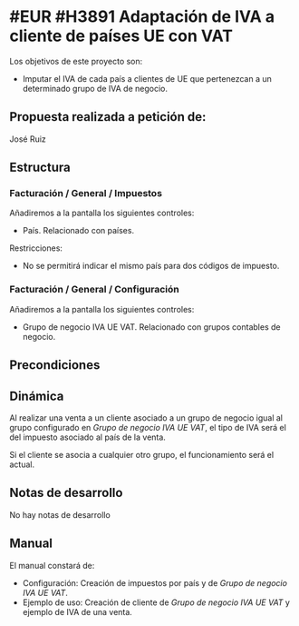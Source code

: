 # #EUR #H3891 Adaptación de IVA a cliente de países UE con VAT

Los objetivos de este proyecto son:
+ Imputar el IVA de cada país a clientes de UE que pertenezcan a un determinado grupo de IVA de negocio.

## Propuesta realizada a petición de:
José Ruiz

## Estructura

### Facturación / General / Impuestos
Añadiremos a la pantalla los siguientes controles:
+ País. Relacionado con países.

Restricciones:
+ No se permitirá indicar el mismo país para dos códigos de impuesto.

### Facturación / General / Configuración
Añadiremos a la pantalla los siguientes controles:
+ Grupo de negocio IVA UE VAT. Relacionado con grupos contables de negocio.

## Precondiciones

## Dinámica
Al realizar una venta a un cliente asociado a un grupo de negocio igual al grupo configurado en *Grupo de negocio IVA UE VAT*, el tipo de IVA será el del impuesto asociado al país de la venta.

Si el cliente se asocia a cualquier otro grupo, el funcionamiento será el actual.

## Notas de desarrollo
No hay notas de desarrollo

## Manual
El manual constará de:
+ Configuración: Creación de impuestos por país y de *Grupo de negocio IVA UE VAT*.
+ Ejemplo de uso: Creación de cliente de *Grupo de negocio IVA UE VAT* y ejemplo de IVA de una venta.